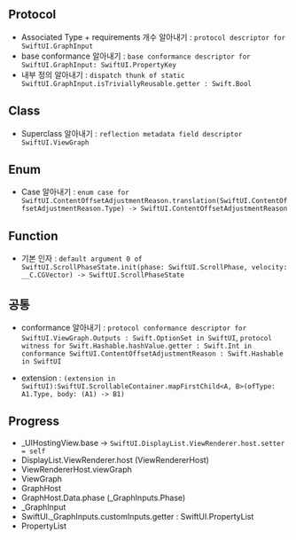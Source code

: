 ## Protocol

- Associated Type + requirements 개수 알아내기 : `protocol descriptor for SwiftUI.GraphInput`
- base conformance 알아내기 : `base conformance descriptor for SwiftUI.GraphInput: SwiftUI.PropertyKey`
- 내부 정의 알아내기 : `dispatch thunk of static SwiftUI.GraphInput.isTriviallyReusable.getter : Swift.Bool`

## Class

- Superclass 알아내기 : `reflection metadata field descriptor SwiftUI.ViewGraph`

## Enum

- Case 알아내기 : `enum case for SwiftUI.ContentOffsetAdjustmentReason.translation(SwiftUI.ContentOffsetAdjustmentReason.Type) -> SwiftUI.ContentOffsetAdjustmentReason`

## Function

- 기본 인자 : `default argument 0 of SwiftUI.ScrollPhaseState.init(phase: SwiftUI.ScrollPhase, velocity: __C.CGVector) -> SwiftUI.ScrollPhaseState`

## 공통

- conformance 알아내기 : `protocol conformance descriptor for SwiftUI.ViewGraph.Outputs : Swift.OptionSet in SwiftUI`, `protocol witness for Swift.Hashable.hashValue.getter : Swift.Int in conformance SwiftUI.ContentOffsetAdjustmentReason : Swift.Hashable in SwiftUI`

- extension : `(extension in SwiftUI):SwiftUI.ScrollableContainer.mapFirstChild<A, B>(ofType: A1.Type, body: (A1) -> B1)`

## Progress

- _UIHostingView.base -> `SwiftUI.DisplayList.ViewRenderer.host.setter = self`
- DisplayList.ViewRenderer.host (ViewRendererHost)
- ViewRendererHost.viewGraph
- ViewGraph
- GraphHost
- GraphHost.Data.phase (_GraphInputs.Phase)
- _GraphInput
- SwiftUI._GraphInputs.customInputs.getter : SwiftUI.PropertyList
- PropertyList
